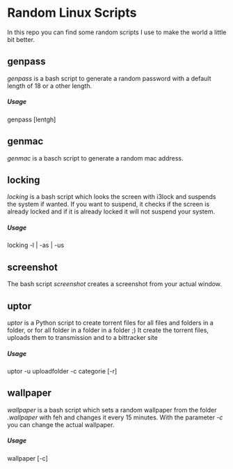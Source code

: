 # Random Linux Scripts
In this repo you can find some random scripts I use to make the world a little bit better.

## genpass
_genpass_ is a bash script to generate a random password with a default length of 18 or a other length.

##### Usage
genpass [lentgh]

## genmac
_genmac_ is a basch script to generate a random mac address.  

## locking
_locking_ is a bash script which looks the screen with i3lock and suspends the system if wanted. If you want to suspend, it checks if the screen is already locked and if it is already locked it will not suspend your system.

##### Usage
locking -l | -as | -us

## screenshot
The bash script _screenshot_ creates a screenshot from your actual window.

## uptor
_uptor_ is a Python script to create torrent files for all files and folders in a folder, or for all folder in a folder in a folder ;)
It create the torrent files, uploads them to transmission and to a bittracker site

##### Usage
uptor -u uploadfolder -c categorie [-r]

## wallpaper
_wallpaper_ is a bash script which sets a random wallpaper from the folder _.wallpaper_ with feh and changes it every 15 minutes. With the parameter _-c_ you can change the actual wallpaper.

##### Usage
wallpaper [-c]
